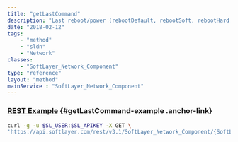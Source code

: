 ```yaml
---
title: "getLastCommand"
description: "Last reboot/power (rebootDefault, rebootSoft, rebootHard, powerOn, powerOff and powerCycle) command issued to the server's remote management card."
date: "2018-02-12"
tags:
    - "method"
    - "sldn"
    - "Network"
classes:
    - "SoftLayer_Network_Component"
type: "reference"
layout: "method"
mainService : "SoftLayer_Network_Component"
---
```


### [REST Example](#getLastCommand-example) <a href="/article/rest/"><i class="fas fa-question"></i></a> {#getLastCommand-example .anchor-link} 
```bash
curl -g -u $SL_USER:$SL_APIKEY -X GET \
'https://api.softlayer.com/rest/v3.1/SoftLayer_Network_Component/{SoftLayer_Network_ComponentID}/getLastCommand'
```
